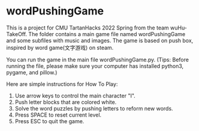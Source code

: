 # wordPushingGame
This is a project for CMU TartanHacks 2022 Spring from the team wuHu-TakeOff.
The folder contains a main game file named wordPushingGame and some subfiles with music and images.
The game is based on push box, inspired by word game(文字游戏) on steam.

You can run the game in the main file wordPushingGame.py. 
(Tips: Before running the file, please make sure your computer has installed python3, pygame, and pillow.)

Here are simple instructions for How To Play:
1. Use arrow keys to control the main character "I".
2. Push letter blocks that are colored white.
3. Solve the word puzzles by pushing letters to reform new words.
4. Press SPACE to reset current level.
5. Press ESC to quit the game.
